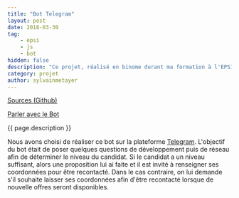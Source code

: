 ```yaml
---
title: "Bot Telegram"
layout: post
date: 2018-03-30
tag: 
    - epsi
    - js
    - bot
hidden: false
description: "Ce projet, réalisé en binome durant ma formation à l'EPSI avait pour but de réaliser un chatbot de recrutement."
category: projet
author: sylvainmetayer
---
```


[Sources (Github)](https://github.com/EPSIBordeaux/Telegram_Bot)

[Parler avec le Bot](https://telegram.me/EPSI_UsainBot)

{{ page.description }}

Nous avons choisi de réaliser ce bot sur la plateforme [Telegram](https://telegram.org/). L'objectif du bot était de poser quelques questions de développement puis de réseau afin de déterminer le niveau du candidat. Si le candidat a un niveau suffisant, alors une proposition lui ai faite et il est invité à renseigner ses coordonnées pour être recontacté. Dans le cas contraire, on lui demande s'il souhaite laisser ses coordonnées afin d'être recontacté lorsque de nouvelle offres seront disponibles.
